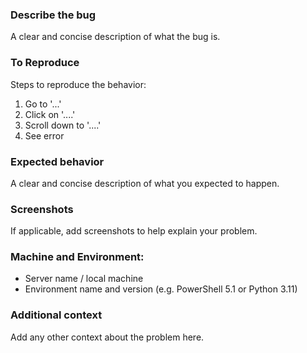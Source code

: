 ### Describe the bug
A clear and concise description of what the bug is.

### To Reproduce
Steps to reproduce the behavior:
1. Go to '...'
2. Click on '....'
3. Scroll down to '....'
4. See error

### Expected behavior
A clear and concise description of what you expected to happen.

### Screenshots
If applicable, add screenshots to help explain your problem.

### Machine and Environment:
 - Server name / local machine
 - Environment name and version (e.g. PowerShell 5.1 or Python 3.11)

### Additional context
Add any other context about the problem here.
